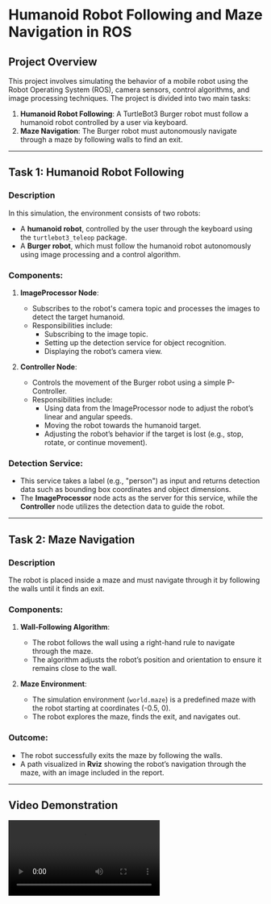 
# Humanoid Robot Following and Maze Navigation in ROS

## Project Overview
This project involves simulating the behavior of a mobile robot using the Robot Operating System (ROS), camera sensors, control algorithms, and image processing techniques. The project is divided into two main tasks:

1. **Humanoid Robot Following**: A TurtleBot3 Burger robot must follow a humanoid robot controlled by a user via keyboard.
2. **Maze Navigation**: The Burger robot must autonomously navigate through a maze by following walls to find an exit.

---

## Task 1: Humanoid Robot Following

### Description
In this simulation, the environment consists of two robots:
- A **humanoid robot**, controlled by the user through the keyboard using the `turtlebot3_teleop` package.
- A **Burger robot**, which must follow the humanoid robot autonomously using image processing and a control algorithm.

### Components:
1. **ImageProcessor Node**:
   - Subscribes to the robot's camera topic and processes the images to detect the target humanoid.
   - Responsibilities include:
     - Subscribing to the image topic.
     - Setting up the detection service for object recognition.
     - Displaying the robot’s camera view.

2. **Controller Node**:
   - Controls the movement of the Burger robot using a simple P-Controller.
   - Responsibilities include:
     - Using data from the ImageProcessor node to adjust the robot’s linear and angular speeds.
     - Moving the robot towards the humanoid target.
     - Adjusting the robot’s behavior if the target is lost (e.g., stop, rotate, or continue movement).

### Detection Service:
- This service takes a label (e.g., "person") as input and returns detection data such as bounding box coordinates and object dimensions.
- The **ImageProcessor** node acts as the server for this service, while the **Controller** node utilizes the detection data to guide the robot.

---

## Task 2: Maze Navigation

### Description
The robot is placed inside a maze and must navigate through it by following the walls until it finds an exit.

### Components:
1. **Wall-Following Algorithm**:
   - The robot follows the wall using a right-hand rule to navigate through the maze.
   - The algorithm adjusts the robot’s position and orientation to ensure it remains close to the wall.

2. **Maze Environment**:
   - The simulation environment (`world.maze`) is a predefined maze with the robot starting at coordinates (-0.5, 0).
   - The robot explores the maze, finds the exit, and navigates out.

### Outcome:
- The robot successfully exits the maze by following the walls.
- A path visualized in **Rviz** showing the robot’s navigation through the maze, with an image included in the report.

---

## Video Demonstration
<video>
  <source src="https://github.com/user-attachments/assets/78ab2047-2c76-4a35-97f5-f00f4b9e5453" type="video/mp4">
  Your browser does not support the video tag.
</video>


